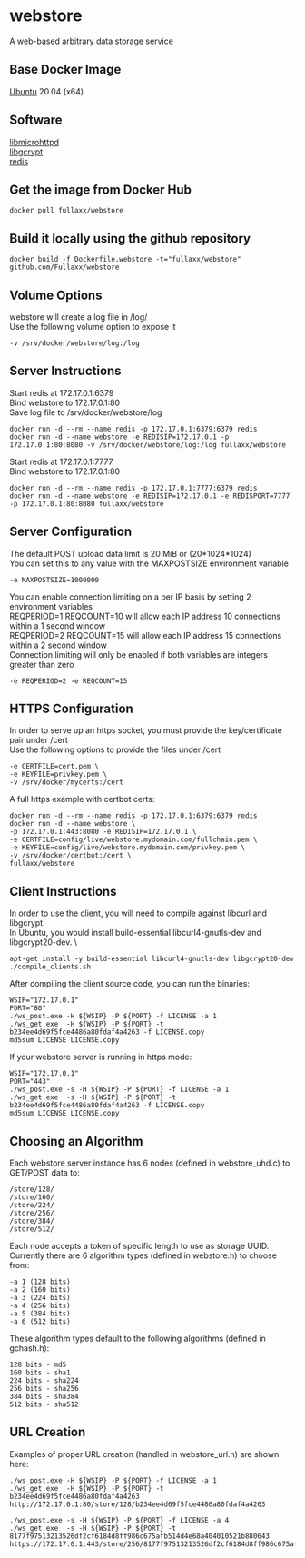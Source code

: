 # webstore
A web-based arbitrary data storage service

## Base Docker Image
[Ubuntu](https://hub.docker.com/_/ubuntu) 20.04 (x64)

## Software
[libmicrohttpd](https://www.gnu.org/software/libmicrohttpd/) \
[libgcrypt](https://gnupg.org/software/libgcrypt/index.html) \
[redis](https://redis.io/)

## Get the image from Docker Hub
```
docker pull fullaxx/webstore
```

## Build it locally using the github repository
```
docker build -f Dockerfile.webstore -t="fullaxx/webstore" github.com/Fullaxx/webstore
```

## Volume Options
webstore will create a log file in /log/ \
Use the following volume option to expose it
```
-v /srv/docker/webstore/log:/log
```

## Server Instructions
Start redis at 172.17.0.1:6379 \
Bind webstore to 172.17.0.1:80 \
Save log file to /srv/docker/webstore/log
```
docker run -d --rm --name redis -p 172.17.0.1:6379:6379 redis
docker run -d --name webstore -e REDISIP=172.17.0.1 -p 172.17.0.1:80:8080 -v /srv/docker/webstore/log:/log fullaxx/webstore
```
Start redis at 172.17.0.1:7777 \
Bind webstore to 172.17.0.1:80
```
docker run -d --rm --name redis -p 172.17.0.1:7777:6379 redis
docker run -d --name webstore -e REDISIP=172.17.0.1 -e REDISPORT=7777 -p 172.17.0.1:80:8080 fullaxx/webstore
```

## Server Configuration
The default POST upload data limit is 20 MiB or (20\*1024\*1024) \
You can set this to any value with the MAXPOSTSIZE environment variable
```
-e MAXPOSTSIZE=1000000
```
You can enable connection limiting on a per IP basis by setting 2 environment variables \
REQPERIOD=1 REQCOUNT=10 will allow each IP address 10 connections within a 1 second window \
REQPERIOD=2 REQCOUNT=15 will allow each IP address 15 connections within a 2 second window \
Connection limiting will only be enabled if both variables are integers greater than zero
```
-e REQPERIOD=2 -e REQCOUNT=15
```

## HTTPS Configuration
In order to serve up an https socket, you must provide the key/certificate pair under /cert \
Use the following options to provide the files under /cert
```
-e CERTFILE=cert.pem \
-e KEYFILE=privkey.pem \
-v /srv/docker/mycerts:/cert
```
A full https example with certbot certs:
```
docker run -d --rm --name redis -p 172.17.0.1:6379:6379 redis
docker run -d --name webstore \
-p 172.17.0.1:443:8080 -e REDISIP=172.17.0.1 \
-e CERTFILE=config/live/webstore.mydomain.com/fullchain.pem \
-e KEYFILE=config/live/webstore.mydomain.com/privkey.pem \
-v /srv/docker/certbot:/cert \
fullaxx/webstore
```

## Client Instructions
In order to use the client, you will need to compile against libcurl and libgcrypt. \
In Ubuntu, you would install build-essential libcurl4-gnutls-dev and libgcrypt20-dev. \
```
apt-get install -y build-essential libcurl4-gnutls-dev libgcrypt20-dev
./compile_clients.sh
```
After compiling the client source code, you can run the binaries:
```
WSIP="172.17.0.1"
PORT="80"
./ws_post.exe -H ${WSIP} -P ${PORT} -f LICENSE -a 1
./ws_get.exe  -H ${WSIP} -P ${PORT} -t b234ee4d69f5fce4486a80fdaf4a4263 -f LICENSE.copy
md5sum LICENSE LICENSE.copy
```
If your webstore server is running in https mode:
```
WSIP="172.17.0.1"
PORT="443"
./ws_post.exe -s -H ${WSIP} -P ${PORT} -f LICENSE -a 1
./ws_get.exe  -s -H ${WSIP} -P ${PORT} -t b234ee4d69f5fce4486a80fdaf4a4263 -f LICENSE.copy
md5sum LICENSE LICENSE.copy
```

## Choosing an Algorithm
Each webstore server instance has 6 nodes (defined in webstore_uhd.c) to GET/POST data to:
```
/store/128/
/store/160/
/store/224/
/store/256/
/store/384/
/store/512/
```
Each node accepts a token of specific length to use as storage UUID. \
Currently there are 6 algorithm types (defined in webstore.h) to choose from:
```
-a 1 (128 bits)
-a 2 (160 bits)
-a 3 (224 bits)
-a 4 (256 bits)
-a 5 (384 bits)
-a 6 (512 bits)
```
These algorithm types default to the following algorithms (defined in gchash.h):
```
128 bits - md5
160 bits - sha1
224 bits - sha224
256 bits - sha256
384 bits - sha384
512 bits - sha512
```

## URL Creation
Examples of proper URL creation (handled in webstore_url.h) are shown here:
```
./ws_post.exe -H ${WSIP} -P ${PORT} -f LICENSE -a 1
./ws_get.exe  -H ${WSIP} -P ${PORT} -t b234ee4d69f5fce4486a80fdaf4a4263
http://172.17.0.1:80/store/128/b234ee4d69f5fce4486a80fdaf4a4263

./ws_post.exe -s -H ${WSIP} -P ${PORT} -f LICENSE -a 4
./ws_get.exe  -s -H ${WSIP} -P ${PORT} -t 8177f97513213526df2cf6184d8ff986c675afb514d4e68a404010521b880643
https://172.17.0.1:443/store/256/8177f97513213526df2cf6184d8ff986c675afb514d4e68a404010521b880643
```
